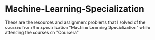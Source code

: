 # Machine-Learning-Specialization
These are the resources and assignment problems that I solved of the courses from the specialization "Machine Learning Specialization" while attending the courses on "Coursera" 
